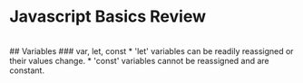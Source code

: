 # Javascript Basics Review
<br />
## Variables
### var, let, const
* 'let' variables can be readily reassigned or their values change.
* 'const' variables cannot be reassigned and are constant.
<br />
